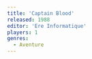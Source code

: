 ```yaml
---
title: 'Captain Blood'
released: 1988
editor: 'Ere Informatique'
players: 1
genres:
  - Aventure
---
```

